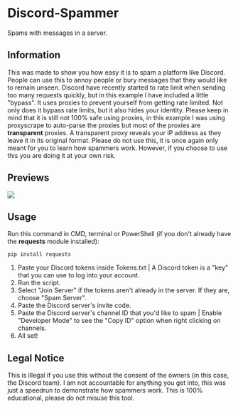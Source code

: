 # Discord-Spammer
Spams with messages in a server.

## Information
This was made to show you how easy it is to spam a platform like Discord. People can use this to annoy people or bury messages that they would like to remain unseen. Discord have recently started to rate limit when sending too many requests quickly, but in this example I have included a little "bypass". It uses proxies to prevent yourself from getting rate limited. Not only does it bypass rate limits, but it also hides your identity. Please keep in mind that it is still not 100% safe using proxies, in this example I was using proxyscrape to auto-parse the proxies but most of the proxies are **transparent** proxies. A transparent proxy reveals your IP address as they leave it in its original format. Please do not use this, it is once again only meant for you to learn how spammers work. However, if you choose to use this you are doing it at your own risk.

## Previews
![](https://i.imgur.com/0b6qDYW.pngg)<br/>


## Usage
Run this command in CMD, terminal or PowerShell (if you don't already have the **requests** module installed):
```
pip install requests
```
1. Paste your Discord tokens inside Tokens.txt | A Discord token is a "key" that you can use to log into your account.
2. Run the script.
3. Select "Join Server" if the tokens aren't already in the server. If they are, choose "Spam Server".
4. Paste the Discord server's invite code.
5. Paste the Discord server's channel ID that you'd like to spam | Enable "Developer Mode" to see the "Copy ID" option when right clicking on channels.
6. All set!

## Legal Notice
This is illegal if you use this without the consent of the owners (in this case, the Discord team). I am not accountable for anything you get into, this was just a speedrun to demonstrate how spammers work. This is 100% educational, please do not misuse this tool.
